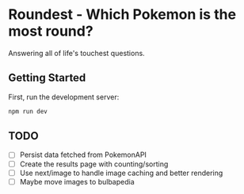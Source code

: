 # Roundest - Which Pokemon is the most round?

Answering all of life's touchest questions.

## Getting Started

First, run the development server:

```bash
npm run dev
```

## TODO

- [ ] Persist data fetched from PokemonAPI
- [ ] Create the results page with counting/sorting
- [ ] Use next/image to handle image caching and better rendering
- [ ] Maybe move images to bulbapedia

